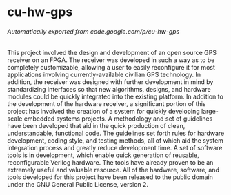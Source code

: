 # cu-hw-gps
###### Automatically exported from code.google.com/p/cu-hw-gps
This project involved the design and development of an open source GPS receiver on an FPGA. The receiver was developed in such a way as to be completely customizable, allowing a user to easily reconfigure it for most applications involving currently-available civilian GPS technology. In addition, the receiver was designed with further development in mind by standardizing interfaces so that new algorithms, designs, and hardware modules could be quickly integrated into the existing platform. 
In addition to the development of the hardware receiver, a significant portion of this project has involved the creation of a system for quickly developing large-scale embedded systems projects. A methodology and set of guidelines have been developed that aid in the quick production of clean, understandable, functional code. The guidelines set forth rules for hardware development, coding style, and testing methods, all of which aid the system integration process and greatly reduce development time. A set of software tools is in development, which enable quick generation of reusable, reconfigurable Verilog hardware. The tools have already proven to be an extremely useful and valuable resource.
All of the hardware, software, and tools developed for this project have been released to the public domain under the GNU General Public License, version 2.
